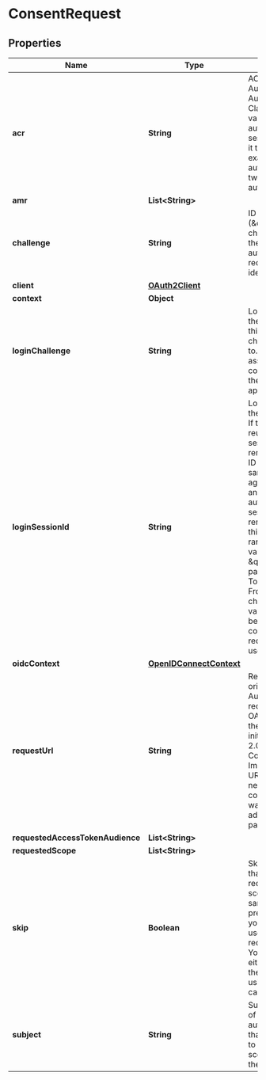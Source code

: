 

# ConsentRequest


## Properties

| Name | Type | Description | Notes |
|------------ | ------------- | ------------- | -------------|
|**acr** | **String** | ACR represents the Authentication AuthorizationContext Class Reference value for this authentication session. You can use it to express that, for example, a user authenticated using two factor authentication. |  [optional] |
|**amr** | **List&lt;String&gt;** |  |  [optional] |
|**challenge** | **String** | ID is the identifier (\&quot;authorization challenge\&quot;) of the consent authorization request. It is used to identify the session. |  |
|**client** | [**OAuth2Client**](OAuth2Client.md) |  |  [optional] |
|**context** | **Object** |  |  [optional] |
|**loginChallenge** | **String** | LoginChallenge is the login challenge this consent challenge belongs to. It can be used to associate a login and consent request in the login &amp; consent app. |  [optional] |
|**loginSessionId** | **String** | LoginSessionID is the login session ID. If the user-agent reuses a login session (via cookie / remember flag) this ID will remain the same. If the user-agent did not have an existing authentication session (e.g. remember is false) this will be a new random value. This value is used as the \&quot;sid\&quot; parameter in the ID Token and in OIDC Front-/Back- channel logout. It&#39;s value can generally be used to associate consecutive login requests by a certain user. |  [optional] |
|**oidcContext** | [**OpenIDConnectContext**](OpenIDConnectContext.md) |  |  [optional] |
|**requestUrl** | **String** | RequestURL is the original OAuth 2.0 Authorization URL requested by the OAuth 2.0 client. It is the URL which initiates the OAuth 2.0 Authorization Code or OAuth 2.0 Implicit flow. This URL is typically not needed, but might come in handy if you want to deal with additional request parameters. |  [optional] |
|**requestedAccessTokenAudience** | **List&lt;String&gt;** |  |  [optional] |
|**requestedScope** | **List&lt;String&gt;** |  |  [optional] |
|**skip** | **Boolean** | Skip, if true, implies that the client has requested the same scopes from the same user previously. If true, you must not ask the user to grant the requested scopes. You must however either allow or deny the consent request using the usual API call. |  [optional] |
|**subject** | **String** | Subject is the user ID of the end-user that authenticated. Now, that end user needs to grant or deny the scope requested by the OAuth 2.0 client. |  [optional] |



